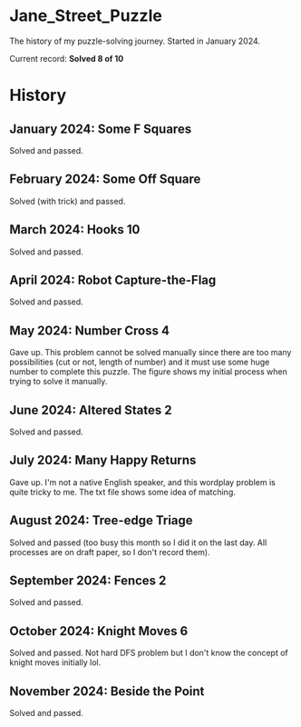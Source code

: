 # Jane_Street_Puzzle
The history of my puzzle-solving journey. Started in January 2024.

Current record: **Solved 8 of 10**

# History
## January 2024: Some F Squares
Solved and passed.
## February 2024: Some Off Square
Solved (with trick) and passed.
## March 2024: Hooks 10
Solved and passed.
## April 2024: Robot Capture-the-Flag
Solved and passed.
## May 2024: Number Cross 4
Gave up. This problem cannot be solved manually since there are too many possibilities (cut or not, length of number) and it must use some huge number to complete this puzzle.
The figure shows my initial process when trying to solve it manually.
## June 2024: Altered States 2
Solved and passed.
## July 2024: Many Happy Returns
Gave up. I'm not a native English speaker, and this wordplay problem is quite tricky to me.
The txt file shows some idea of matching.
## August 2024: Tree-edge Triage
Solved and passed (too busy this month so I did it on the last day. All processes are on draft paper, so I don't record them).
## September 2024: Fences 2
Solved and passed.
## October 2024: Knight Moves 6
Solved and passed. Not hard DFS problem but I don't know the concept of knight moves initially lol.
## November 2024: Beside the Point
Solved and passed.
